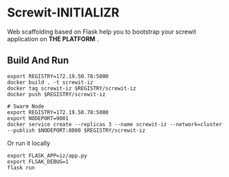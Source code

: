 # Screwit-INITIALIZR
Web scaffolding based on Flask help you to bootstrap your screwit application on **THE PLATFORM** .

## Build And Run
    
    export REGISTRY=172.19.50.78:5000 
    docker build . -t screwit-iz
    docker tag screwit-iz $REGISTRY/screwit-iz
    docker push $REGISTRY/screwit-iz
    
    # Swarm Node
    export REGISTRY=172.19.50.78:5000 
    export NODEPORT=9001
    docker service create --replicas 3 --name screwit-iz --network=cluster --publish $NODEPORT:8080 $REGISTRY/screwit-iz
  
Or run it locally

    export FLASK_APP=iz/app.py
    export FLSAK_DEBUG=1
    flask run
